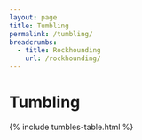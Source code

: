 ```yaml
---
layout: page
title: Tumbling
permalink: /tumbling/
breadcrumbs:
  - title: Rockhounding
    url: /rockhounding/
---
```


<h1>Tumbling</h1>

{% include tumbles-table.html %}
